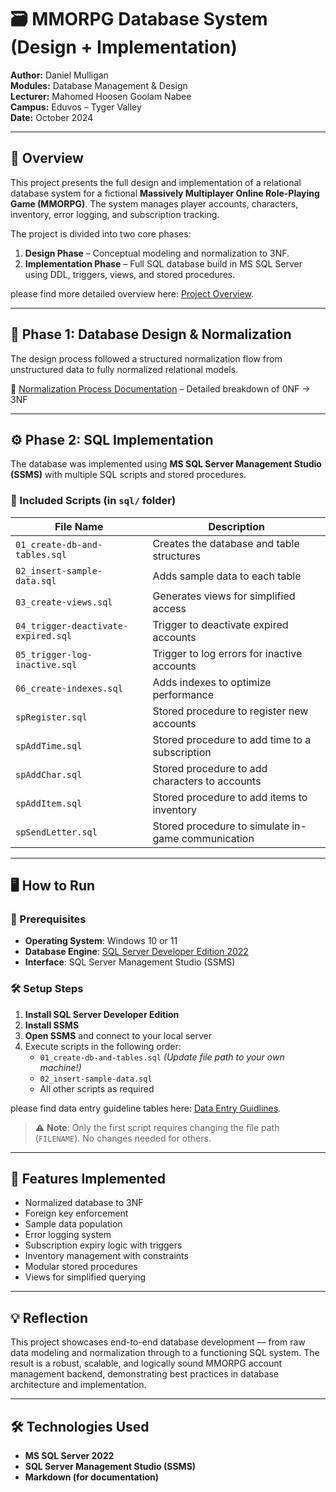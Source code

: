 # 🗃️ MMORPG Database System (Design + Implementation)

**Author:** Daniel Mulligan  
**Modules:** Database Management & Design  
**Lecturer:** Mahomed Hoosen Goolam Nabee  
**Campus:** Eduvos – Tyger Valley  
**Date:** October 2024  

---

## 📘 Overview

This project presents the full design and implementation of a relational database system for a fictional **Massively Multiplayer Online Role-Playing Game (MMORPG)**. The system manages player accounts, characters, inventory, error logging, and subscription tracking.

The project is divided into two core phases:
1. **Design Phase** – Conceptual modeling and normalization to 3NF.
2. **Implementation Phase** – Full SQL database build in MS SQL Server using DDL, triggers, views, and stored procedures.

please find more detailed overview here: [Project Overview](docs/project-overview.md).

---

## 🧠 Phase 1: Database Design & Normalization

The design process followed a structured normalization flow from unstructured data to fully normalized relational models.

🔹 [Normalization Process Documentation](docs/normalization-process.md) – Detailed breakdown of 0NF → 3NF  

---

## ⚙️ Phase 2: SQL Implementation

The database was implemented using **MS SQL Server Management Studio (SSMS)** with multiple SQL scripts and stored procedures.

### 🧾 Included Scripts (in `sql/` folder)

| File Name | Description |
|-----------|-------------|
| `01_create-db-and-tables.sql` | Creates the database and table structures |
| `02_insert-sample-data.sql` | Adds sample data to each table |
| `03_create-views.sql` | Generates views for simplified access |
| `04_trigger-deactivate-expired.sql` | Trigger to deactivate expired accounts |
| `05_trigger-log-inactive.sql` | Trigger to log errors for inactive accounts |
| `06_create-indexes.sql` | Adds indexes to optimize performance |
| `spRegister.sql` | Stored procedure to register new accounts |
| `spAddTime.sql` | Stored procedure to add time to a subscription |
| `spAddChar.sql` | Stored procedure to add characters to accounts |
| `spAddItem.sql` | Stored procedure to add items to inventory |
| `spSendLetter.sql` | Stored procedure to simulate in-game communication |

---

## 🖥️ How to Run

### 💾 Prerequisites
- **Operating System**: Windows 10 or 11
- **Database Engine**: [SQL Server Developer Edition 2022](https://go.microsoft.com/fwlink/p/?linkid=2215158)
- **Interface**: SQL Server Management Studio (SSMS)

### 🛠️ Setup Steps

1. **Install SQL Server Developer Edition**
2. **Install SSMS**
3. **Open SSMS** and connect to your local server
4. Execute scripts in the following order:
   - `01_create-db-and-tables.sql` *(Update file path to your own machine!)*
   - `02_insert-sample-data.sql`
   - All other scripts as required

please find data entry guideline tables here: [Data Entry Guidlines](docs/data-entry-guidelines.md).

> ⚠️ **Note**: Only the first script requires changing the file path (`FILENAME`). No changes needed for others.

---

## 🧩 Features Implemented

- Normalized database to 3NF
- Foreign key enforcement
- Sample data population
- Error logging system
- Subscription expiry logic with triggers
- Inventory management with constraints
- Modular stored procedures
- Views for simplified querying

---

## 💡 Reflection

This project showcases end-to-end database development — from raw data modeling and normalization through to a functioning SQL system. The result is a robust, scalable, and logically sound MMORPG account management backend, demonstrating best practices in database architecture and implementation.

---

## 🛠️ Technologies Used

- **MS SQL Server 2022**
- **SQL Server Management Studio (SSMS)**
- **Markdown (for documentation)**


